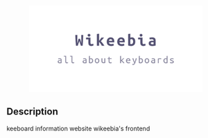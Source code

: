 
<p align="center">
  <img src="./public/banner.png" alt="wikeebia banner" width=400 />
</p>

## Description

keeboard information website wikeebia's frontend
